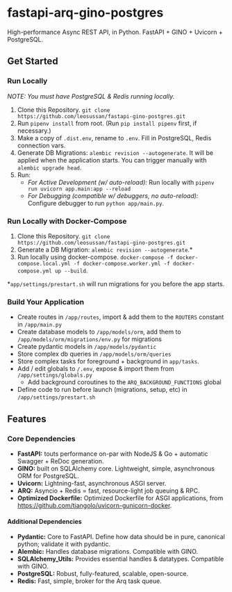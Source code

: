 # fastapi-arq-gino-postgres
High-performance Async REST API, in Python. FastAPI + GINO + Uvicorn + PostgreSQL.

## Get Started
### Run Locally
_NOTE: You must have PostgreSQL & Redis running locally._

1. Clone this Repository. `git clone https://github.com/leosussan/fastapi-gino-postgres.git`
2. Run `pipenv install` from root. (Run `pip install pipenv` first, if necessary.)
3. Make a copy of `.dist.env`, rename to `.env`. Fill in PostgreSQL, Redis connection vars.
4. Generate DB Migrations: `alembic revision --autogenerate`. It will be applied when the application starts. You can trigger manually with `alembic upgrade head`.
5. Run:
    * _For Active Development (w/ auto-reload):_ Run locally with `pipenv run uvicorn app.main:app --reload `
    * _For Debugging (compatible w/ debuggers, no auto-reload):_ Configure debugger to run `python app/main.py`.

### Run Locally with Docker-Compose
1. Clone this Repository. `git clone https://github.com/leosussan/fastapi-gino-postgres.git`
2. Generate a DB Migration: `alembic revision --autogenerate`.*
3. Run locally using docker-compose. `docker-compose -f docker-compose.local.yml -f docker-compose.worker.yml -f docker-compose.yml up --build`.

*`app/settings/prestart.sh` will run migrations for you before the app starts.

### Build Your Application
* Create routes in `/app/routes`, import & add them to the `ROUTERS` constant in  `/app/main.py`
* Create database models to `/app/models/orm`, add them to `/app/models/orm/migrations/env.py` for migrations
* Create pydantic models in `/app/models/pydantic`
* Store complex db queries in `/app/models/orm/queries`
* Store complex tasks for foreground + background in `app/tasks`.
* Add / edit globals to `/.env`, expose & import them from `/app/settings/globals.py`
    * Add background coroutines to the `ARQ_BACKGROUND_FUNCTIONS` global
* Define code to run before launch (migrations, setup, etc) in `/app/settings/prestart.sh`

## Features
### Core Dependencies
* **FastAPI:** touts performance on-par with NodeJS & Go + automatic Swagger + ReDoc generation. 
* **GINO:** built on SQLAlchemy core. Lightweight, simple, asynchronous ORM for PostgreSQL.
* **Uvicorn:** Lightning-fast, asynchronous ASGI server.
* **ARQ:** Asyncio + Redis = fast, resource-light job queuing & RPC.
* **Optimized Dockerfile:** Optimized Dockerfile for ASGI applications, from https://github.com/tiangolo/uvicorn-gunicorn-docker.

#### Additional Dependencies
* **Pydantic:** Core to FastAPI. Define how data should be in pure, canonical python; validate it with pydantic. 
* **Alembic:** Handles database migrations. Compatible with GINO.
* **SQLAlchemy_Utils:** Provides essential handles & datatypes. Compatible with GINO.
* **PostgreSQL:** Robust, fully-featured, scalable, open-source.
* **Redis:** Fast, simple, broker for the Arq task queue.
